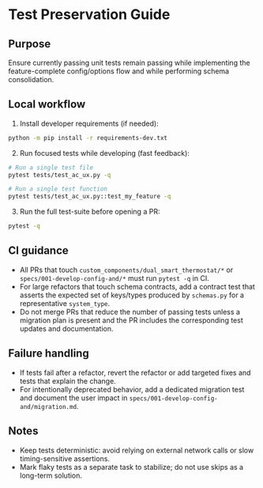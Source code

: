 # Test Preservation Guide

Purpose
-------
Ensure currently passing unit tests remain passing while implementing the feature-complete config/options flow and while performing schema consolidation.

Local workflow
--------------
1. Install developer requirements (if needed):

```bash
python -m pip install -r requirements-dev.txt
```

2. Run focused tests while developing (fast feedback):

```bash
# Run a single test file
pytest tests/test_ac_ux.py -q

# Run a single test function
pytest tests/test_ac_ux.py::test_my_feature -q
```

3. Run the full test-suite before opening a PR:

```bash
pytest -q
```

CI guidance
-----------
- All PRs that touch `custom_components/dual_smart_thermostat/*` or `specs/001-develop-config-and/*` must run `pytest -q` in CI.
- For large refactors that touch schema contracts, add a contract test that asserts the expected set of keys/types produced by `schemas.py` for a representative `system_type`.
- Do not merge PRs that reduce the number of passing tests unless a migration plan is present and the PR includes the corresponding test updates and documentation.

Failure handling
----------------
- If tests fail after a refactor, revert the refactor or add targeted fixes and tests that explain the change.
- For intentionally deprecated behavior, add a dedicated migration test and document the user impact in `specs/001-develop-config-and/migration.md`.

Notes
-----
- Keep tests deterministic: avoid relying on external network calls or slow timing-sensitive assertions.
- Mark flaky tests as a separate task to stabilize; do not use skips as a long-term solution.
